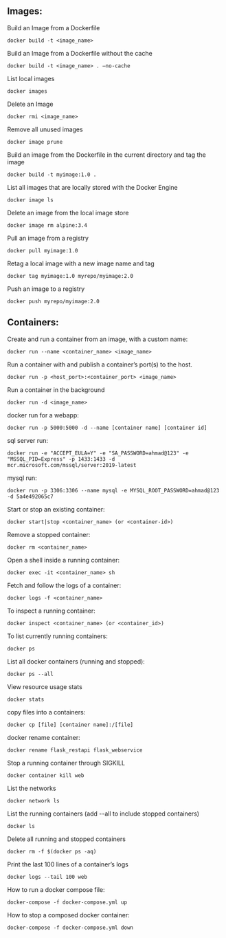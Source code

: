 
## Images:

Build an Image from a Dockerfile

`docker build -t <image_name>`

Build an Image from a Dockerfile without the cache

`docker build -t <image_name> . –no-cache`

List local images

`docker images`

 Delete an Image
 
`docker rmi <image_name>`

 Remove all unused images
 
`docker image prune`

 Build an image from the Dockerfile in the current directory and tag the image
 
`docker build -t myimage:1.0 .`

 List all images that are locally stored with the Docker Engine
 
`docker image ls`

 Delete an image from the local image store
 
`docker image rm alpine:3.4`

 Pull an image from a registry
 
`docker pull myimage:1.0`

 Retag a local image with a new image name and tag
 
`docker tag myimage:1.0 myrepo/myimage:2.0`

 Push an image to a registry
 
`docker push myrepo/myimage:2.0`

## Containers:

 Create and run a container from an image, with a custom name:
 
`docker run --name <container_name> <image_name>`

 Run a container with and publish a container’s port(s) to the host.
 
`docker run -p <host_port>:<container_port> <image_name>`

 Run a container in the background
 
`docker run -d <image_name>`

 docker run for a webapp: 
 
`docker run -p 5000:5000 -d --name [container name] [container id]`

 sql server run:
 
`docker run -e "ACCEPT_EULA=Y" -e "SA_PASSWORD=ahmad@123" -e "MSSQL_PID=Express" -p 1433:1433 -d mcr.microsoft.com/mssql/server:2019-latest`

 mysql run:
 
`docker run -p 3306:3306 --name mysql -e MYSQL_ROOT_PASSWORD=ahmad@123 -d 5a4e492065c7`

 Start or stop an existing container:
 
`docker start|stop <container_name> (or <container-id>)`

 Remove a stopped container:
 
`docker rm <container_name>`

 Open a shell inside a running container:
 
`docker exec -it <container_name> sh`

 Fetch and follow the logs of a container:
 
`docker logs -f <container_name>`

 To inspect a running container:
 
`docker inspect <container_name> (or <container_id>)`

 To list currently running containers:
 
`docker ps`

 List all docker containers (running and stopped):
 
`docker ps --all`

 View resource usage stats
 
`docker stats`

 copy files into a containers:
 
`docker cp [file] [container name]:/[file]`

 docker rename container:
 
`docker rename flask_restapi flask_webservice`

 Stop a running container through SIGKILL
 
`docker container kill web`

 List the networks
 
`docker network ls`

 List the running containers (add --all to include stopped containers)
 
`docker ls`

 Delete all running and stopped containers
 
`docker rm -f $(docker ps -aq)`

 Print the last 100 lines of a container’s logs
 
`docker logs --tail 100 web`

 How to run a docker compose file:
 
`docker-compose -f docker-compose.yml up`

 How to stop a composed docker container:
 
`docker-compose -f docker-compose.yml down`